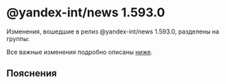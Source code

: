 # @yandex-int/news 1.593.0

<!-- ЧЕЛОВЕЧЕСКОЕ ВСТУПЛЕНИЕ -->

Изменения, вошедшие в релиз @yandex-int/news 1.593.0, разделены на группы:

Все важные изменения подробно описаны [ниже](#Пояснения).

## Пояснения

